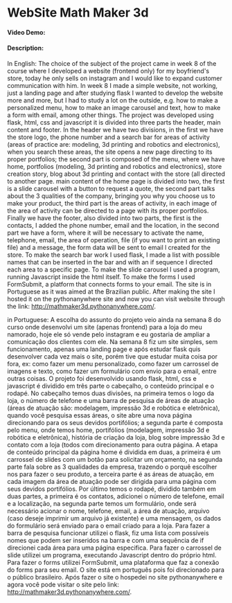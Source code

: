 # WebSite Math Maker 3d
#### Video Demo:  <URL HERE>
#### Description:
  In English:
The choice of the subject of the project came in week 8 of the course where I developed a website (frontend only) for my boyfriend's store, today he only sells on instagram and I would like to expand customer communication with him. In week 8 I made a simple website, not working, just a landing page and after studying flask I wanted to develop the website more and more, but I had to study a lot on the outside, e.g. how to make a personalized menu, how to make an image carousel and text, how to make a form with email, among other things.
The project was developed using flask, html, css and javascript it is divided into three parts the header, main content and footer. In the header we have two divisions, in the first we have the store logo, the phone number and a search bar for areas of activity (areas of practice are: modeling, 3d printing and robotics and electronics), when you search these areas, the site opens a new page directing to its proper portfolios; the second part is composed of the menu, where we have home, portfolios (modeling, 3d printing and robotics and electronics), store creation story, blog about 3d printing and contact with the store (all directed to another page. main content of the home page is divided into two, the first is a slide carousel with a button to request a quote, the second part talks about the 3 qualities of the company, bringing you why you choose us to make your product, the third part is the areas of activity, in each image of the area of activity can be directed to a page with its proper portfolios. Finally we have the footer, also divided into two parts, the first is the contacts, I added the phone number, email and the location, in the second part we have a form, where it will be necessary to activate the name, telephone, email, the area of operation, file (if you want to print an existing file) and a message, the form data will be sent to email l created for the store.
To make the search bar work I used flask, I made a list with possible names that can be inserted in the bar and with an if sequence I directed each area to a specific page. To make the slide carousel I used a program, running Javascript inside the html itself. To make the forms I used FormSubmit, a platform that connects forms to your email.
The site is in Portuguese as it was aimed at the Brazilian public.
After making the site I hosted it on the pythonanywhere site and now you can visit website through the link: http://mathmaker3d.pythonanywhere.com/.

in Portuguese:
A escolha do assunto do projeto veio ainda na semana 8 do curso onde desenvolvi um site (apenas frontend) para a loja do meu namorado, hoje ele só vende pelo instagram e eu gostaria de ampliar a comunicação dos clientes com ele. Na semana 8 fiz um site simples, sem funcionamento, apenas uma landing page e após estudar flask quis desenvolver cada vez mais o site, porém tive que estudar muita coisa por fora, ex: como fazer um menu personalizado, como fazer um carrossel de imagens e texto, como fazer um formulário com envio para o email, entre outras coisas. 
O projeto foi desenvolvido usando flask, html, css e javascript é dividido em três parte o cabeçalho, o conteúdo principal e o rodapé. No cabeçalho temos duas divisões, na primeira temos o logo da loja, o número de telefone e uma barra de pesquisa de áreas de atuação (áreas de atuação são: modelagem, impressão 3d e robótica e eletrônica), quando você pesquisa essas áreas, o site abre uma nova página direcionando para os seus devidos portifólios; a segunda parte é composta pelo menu, onde temos home, portifólios (modelagem, impressão 3d e robótica e eletrônica), história de criação da loja, blog sobre impressão 3d e contato com a loja (todos com direcionamento para outra página. A etapa de conteúdo principal da página home é dividida em duas, a primeira é um carrossel de slides com um botão para solicitar um orçamento, na segunda parte fala sobre as 3 qualidades da empresa, trazendo o porquê escolher nos para fazer o seu produto, a terceira parte é as áreas de atuação, em cada imagem da área de atuação pode ser dirigida para uma página com seus devidos portifólios. Por último temos o rodapé, dividido também em duas partes, a primeira é os contatos, adicionei o número de telefone, email e a localização, na segunda parte temos um formulário, onde será necessário acionar o nome, telefone, email, a área de atuação, arquivo (caso deseje imprimir um arquivo já existente) e uma mensagem, os dados do formulário será enviado para o email criado para a loja.
Para fazer a barra de pesquisa funcionar utilizei o flask, fiz uma lista com possíveis nomes que podem ser inseridos na barra e com uma sequência de if direcionei cada área para uma página especifica. Para fazer o carrossel de slide utilizei um programa, executando Javascript dentro do próprio html. Para fazer o forms utilizei FormSubmit, uma plataforma que faz a conexão do forms para seu email.
O site está em português pois foi direcionado para o público brasileiro. 
Após fazer o site o hospedei no site pythonanywhere e agora você pode visitar o site pelo link: http://mathmaker3d.pythonanywhere.com/.

